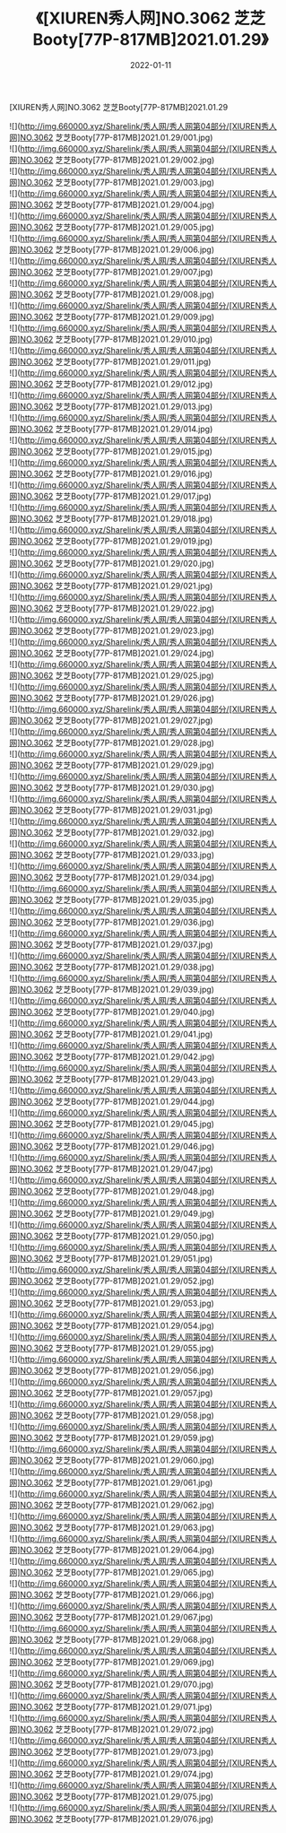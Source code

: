 ﻿---
layout: post
title:  《[XIUREN秀人网]NO.3062 芝芝Booty[77P-817MB]2021.01.29》
date:   2022-01-11
img: http://img.660000.xyz/Sharelink/秀人网/秀人网第04部分/[XIUREN秀人网]NO.3062 芝芝Booty[77P-817MB]2021.01.29/000.jpg
categories: [美女, 清纯, 唯美]
---

[XIUREN秀人网]NO.3062 芝芝Booty[77P-817MB]2021.01.29

 ![](http://img.660000.xyz/Sharelink/秀人网/秀人网第04部分/[XIUREN秀人网]NO.3062 芝芝Booty[77P-817MB]2021.01.29/001.jpg) <br>![](http://img.660000.xyz/Sharelink/秀人网/秀人网第04部分/[XIUREN秀人网]NO.3062 芝芝Booty[77P-817MB]2021.01.29/002.jpg) <br>![](http://img.660000.xyz/Sharelink/秀人网/秀人网第04部分/[XIUREN秀人网]NO.3062 芝芝Booty[77P-817MB]2021.01.29/003.jpg) <br>![](http://img.660000.xyz/Sharelink/秀人网/秀人网第04部分/[XIUREN秀人网]NO.3062 芝芝Booty[77P-817MB]2021.01.29/004.jpg) <br>![](http://img.660000.xyz/Sharelink/秀人网/秀人网第04部分/[XIUREN秀人网]NO.3062 芝芝Booty[77P-817MB]2021.01.29/005.jpg) <br>![](http://img.660000.xyz/Sharelink/秀人网/秀人网第04部分/[XIUREN秀人网]NO.3062 芝芝Booty[77P-817MB]2021.01.29/006.jpg) <br>![](http://img.660000.xyz/Sharelink/秀人网/秀人网第04部分/[XIUREN秀人网]NO.3062 芝芝Booty[77P-817MB]2021.01.29/007.jpg) <br>![](http://img.660000.xyz/Sharelink/秀人网/秀人网第04部分/[XIUREN秀人网]NO.3062 芝芝Booty[77P-817MB]2021.01.29/008.jpg) <br>![](http://img.660000.xyz/Sharelink/秀人网/秀人网第04部分/[XIUREN秀人网]NO.3062 芝芝Booty[77P-817MB]2021.01.29/009.jpg) <br>![](http://img.660000.xyz/Sharelink/秀人网/秀人网第04部分/[XIUREN秀人网]NO.3062 芝芝Booty[77P-817MB]2021.01.29/010.jpg) <br>![](http://img.660000.xyz/Sharelink/秀人网/秀人网第04部分/[XIUREN秀人网]NO.3062 芝芝Booty[77P-817MB]2021.01.29/011.jpg) <br>![](http://img.660000.xyz/Sharelink/秀人网/秀人网第04部分/[XIUREN秀人网]NO.3062 芝芝Booty[77P-817MB]2021.01.29/012.jpg) <br>![](http://img.660000.xyz/Sharelink/秀人网/秀人网第04部分/[XIUREN秀人网]NO.3062 芝芝Booty[77P-817MB]2021.01.29/013.jpg) <br>![](http://img.660000.xyz/Sharelink/秀人网/秀人网第04部分/[XIUREN秀人网]NO.3062 芝芝Booty[77P-817MB]2021.01.29/014.jpg) <br>![](http://img.660000.xyz/Sharelink/秀人网/秀人网第04部分/[XIUREN秀人网]NO.3062 芝芝Booty[77P-817MB]2021.01.29/015.jpg) <br>![](http://img.660000.xyz/Sharelink/秀人网/秀人网第04部分/[XIUREN秀人网]NO.3062 芝芝Booty[77P-817MB]2021.01.29/016.jpg) <br>![](http://img.660000.xyz/Sharelink/秀人网/秀人网第04部分/[XIUREN秀人网]NO.3062 芝芝Booty[77P-817MB]2021.01.29/017.jpg) <br>![](http://img.660000.xyz/Sharelink/秀人网/秀人网第04部分/[XIUREN秀人网]NO.3062 芝芝Booty[77P-817MB]2021.01.29/018.jpg) <br>![](http://img.660000.xyz/Sharelink/秀人网/秀人网第04部分/[XIUREN秀人网]NO.3062 芝芝Booty[77P-817MB]2021.01.29/019.jpg) <br>![](http://img.660000.xyz/Sharelink/秀人网/秀人网第04部分/[XIUREN秀人网]NO.3062 芝芝Booty[77P-817MB]2021.01.29/020.jpg) <br>![](http://img.660000.xyz/Sharelink/秀人网/秀人网第04部分/[XIUREN秀人网]NO.3062 芝芝Booty[77P-817MB]2021.01.29/021.jpg) <br>![](http://img.660000.xyz/Sharelink/秀人网/秀人网第04部分/[XIUREN秀人网]NO.3062 芝芝Booty[77P-817MB]2021.01.29/022.jpg) <br>![](http://img.660000.xyz/Sharelink/秀人网/秀人网第04部分/[XIUREN秀人网]NO.3062 芝芝Booty[77P-817MB]2021.01.29/023.jpg) <br>![](http://img.660000.xyz/Sharelink/秀人网/秀人网第04部分/[XIUREN秀人网]NO.3062 芝芝Booty[77P-817MB]2021.01.29/024.jpg) <br>![](http://img.660000.xyz/Sharelink/秀人网/秀人网第04部分/[XIUREN秀人网]NO.3062 芝芝Booty[77P-817MB]2021.01.29/025.jpg) <br>![](http://img.660000.xyz/Sharelink/秀人网/秀人网第04部分/[XIUREN秀人网]NO.3062 芝芝Booty[77P-817MB]2021.01.29/026.jpg) <br>![](http://img.660000.xyz/Sharelink/秀人网/秀人网第04部分/[XIUREN秀人网]NO.3062 芝芝Booty[77P-817MB]2021.01.29/027.jpg) <br>![](http://img.660000.xyz/Sharelink/秀人网/秀人网第04部分/[XIUREN秀人网]NO.3062 芝芝Booty[77P-817MB]2021.01.29/028.jpg) <br>![](http://img.660000.xyz/Sharelink/秀人网/秀人网第04部分/[XIUREN秀人网]NO.3062 芝芝Booty[77P-817MB]2021.01.29/029.jpg) <br>![](http://img.660000.xyz/Sharelink/秀人网/秀人网第04部分/[XIUREN秀人网]NO.3062 芝芝Booty[77P-817MB]2021.01.29/030.jpg) <br>![](http://img.660000.xyz/Sharelink/秀人网/秀人网第04部分/[XIUREN秀人网]NO.3062 芝芝Booty[77P-817MB]2021.01.29/031.jpg) <br>![](http://img.660000.xyz/Sharelink/秀人网/秀人网第04部分/[XIUREN秀人网]NO.3062 芝芝Booty[77P-817MB]2021.01.29/032.jpg) <br>![](http://img.660000.xyz/Sharelink/秀人网/秀人网第04部分/[XIUREN秀人网]NO.3062 芝芝Booty[77P-817MB]2021.01.29/033.jpg) <br>![](http://img.660000.xyz/Sharelink/秀人网/秀人网第04部分/[XIUREN秀人网]NO.3062 芝芝Booty[77P-817MB]2021.01.29/034.jpg) <br>![](http://img.660000.xyz/Sharelink/秀人网/秀人网第04部分/[XIUREN秀人网]NO.3062 芝芝Booty[77P-817MB]2021.01.29/035.jpg) <br>![](http://img.660000.xyz/Sharelink/秀人网/秀人网第04部分/[XIUREN秀人网]NO.3062 芝芝Booty[77P-817MB]2021.01.29/036.jpg) <br>![](http://img.660000.xyz/Sharelink/秀人网/秀人网第04部分/[XIUREN秀人网]NO.3062 芝芝Booty[77P-817MB]2021.01.29/037.jpg) <br>![](http://img.660000.xyz/Sharelink/秀人网/秀人网第04部分/[XIUREN秀人网]NO.3062 芝芝Booty[77P-817MB]2021.01.29/038.jpg) <br>![](http://img.660000.xyz/Sharelink/秀人网/秀人网第04部分/[XIUREN秀人网]NO.3062 芝芝Booty[77P-817MB]2021.01.29/039.jpg) <br>![](http://img.660000.xyz/Sharelink/秀人网/秀人网第04部分/[XIUREN秀人网]NO.3062 芝芝Booty[77P-817MB]2021.01.29/040.jpg) <br>![](http://img.660000.xyz/Sharelink/秀人网/秀人网第04部分/[XIUREN秀人网]NO.3062 芝芝Booty[77P-817MB]2021.01.29/041.jpg) <br>![](http://img.660000.xyz/Sharelink/秀人网/秀人网第04部分/[XIUREN秀人网]NO.3062 芝芝Booty[77P-817MB]2021.01.29/042.jpg) <br>![](http://img.660000.xyz/Sharelink/秀人网/秀人网第04部分/[XIUREN秀人网]NO.3062 芝芝Booty[77P-817MB]2021.01.29/043.jpg) <br>![](http://img.660000.xyz/Sharelink/秀人网/秀人网第04部分/[XIUREN秀人网]NO.3062 芝芝Booty[77P-817MB]2021.01.29/044.jpg) <br>![](http://img.660000.xyz/Sharelink/秀人网/秀人网第04部分/[XIUREN秀人网]NO.3062 芝芝Booty[77P-817MB]2021.01.29/045.jpg) <br>![](http://img.660000.xyz/Sharelink/秀人网/秀人网第04部分/[XIUREN秀人网]NO.3062 芝芝Booty[77P-817MB]2021.01.29/046.jpg) <br>![](http://img.660000.xyz/Sharelink/秀人网/秀人网第04部分/[XIUREN秀人网]NO.3062 芝芝Booty[77P-817MB]2021.01.29/047.jpg) <br>![](http://img.660000.xyz/Sharelink/秀人网/秀人网第04部分/[XIUREN秀人网]NO.3062 芝芝Booty[77P-817MB]2021.01.29/048.jpg) <br>![](http://img.660000.xyz/Sharelink/秀人网/秀人网第04部分/[XIUREN秀人网]NO.3062 芝芝Booty[77P-817MB]2021.01.29/049.jpg) <br>![](http://img.660000.xyz/Sharelink/秀人网/秀人网第04部分/[XIUREN秀人网]NO.3062 芝芝Booty[77P-817MB]2021.01.29/050.jpg) <br>![](http://img.660000.xyz/Sharelink/秀人网/秀人网第04部分/[XIUREN秀人网]NO.3062 芝芝Booty[77P-817MB]2021.01.29/051.jpg) <br>![](http://img.660000.xyz/Sharelink/秀人网/秀人网第04部分/[XIUREN秀人网]NO.3062 芝芝Booty[77P-817MB]2021.01.29/052.jpg) <br>![](http://img.660000.xyz/Sharelink/秀人网/秀人网第04部分/[XIUREN秀人网]NO.3062 芝芝Booty[77P-817MB]2021.01.29/053.jpg) <br>![](http://img.660000.xyz/Sharelink/秀人网/秀人网第04部分/[XIUREN秀人网]NO.3062 芝芝Booty[77P-817MB]2021.01.29/054.jpg) <br>![](http://img.660000.xyz/Sharelink/秀人网/秀人网第04部分/[XIUREN秀人网]NO.3062 芝芝Booty[77P-817MB]2021.01.29/055.jpg) <br>![](http://img.660000.xyz/Sharelink/秀人网/秀人网第04部分/[XIUREN秀人网]NO.3062 芝芝Booty[77P-817MB]2021.01.29/056.jpg) <br>![](http://img.660000.xyz/Sharelink/秀人网/秀人网第04部分/[XIUREN秀人网]NO.3062 芝芝Booty[77P-817MB]2021.01.29/057.jpg) <br>![](http://img.660000.xyz/Sharelink/秀人网/秀人网第04部分/[XIUREN秀人网]NO.3062 芝芝Booty[77P-817MB]2021.01.29/058.jpg) <br>![](http://img.660000.xyz/Sharelink/秀人网/秀人网第04部分/[XIUREN秀人网]NO.3062 芝芝Booty[77P-817MB]2021.01.29/059.jpg) <br>![](http://img.660000.xyz/Sharelink/秀人网/秀人网第04部分/[XIUREN秀人网]NO.3062 芝芝Booty[77P-817MB]2021.01.29/060.jpg) <br>![](http://img.660000.xyz/Sharelink/秀人网/秀人网第04部分/[XIUREN秀人网]NO.3062 芝芝Booty[77P-817MB]2021.01.29/061.jpg) <br>![](http://img.660000.xyz/Sharelink/秀人网/秀人网第04部分/[XIUREN秀人网]NO.3062 芝芝Booty[77P-817MB]2021.01.29/062.jpg) <br>![](http://img.660000.xyz/Sharelink/秀人网/秀人网第04部分/[XIUREN秀人网]NO.3062 芝芝Booty[77P-817MB]2021.01.29/063.jpg) <br>![](http://img.660000.xyz/Sharelink/秀人网/秀人网第04部分/[XIUREN秀人网]NO.3062 芝芝Booty[77P-817MB]2021.01.29/064.jpg) <br>![](http://img.660000.xyz/Sharelink/秀人网/秀人网第04部分/[XIUREN秀人网]NO.3062 芝芝Booty[77P-817MB]2021.01.29/065.jpg) <br>![](http://img.660000.xyz/Sharelink/秀人网/秀人网第04部分/[XIUREN秀人网]NO.3062 芝芝Booty[77P-817MB]2021.01.29/066.jpg) <br>![](http://img.660000.xyz/Sharelink/秀人网/秀人网第04部分/[XIUREN秀人网]NO.3062 芝芝Booty[77P-817MB]2021.01.29/067.jpg) <br>![](http://img.660000.xyz/Sharelink/秀人网/秀人网第04部分/[XIUREN秀人网]NO.3062 芝芝Booty[77P-817MB]2021.01.29/068.jpg) <br>![](http://img.660000.xyz/Sharelink/秀人网/秀人网第04部分/[XIUREN秀人网]NO.3062 芝芝Booty[77P-817MB]2021.01.29/069.jpg) <br>![](http://img.660000.xyz/Sharelink/秀人网/秀人网第04部分/[XIUREN秀人网]NO.3062 芝芝Booty[77P-817MB]2021.01.29/070.jpg) <br>![](http://img.660000.xyz/Sharelink/秀人网/秀人网第04部分/[XIUREN秀人网]NO.3062 芝芝Booty[77P-817MB]2021.01.29/071.jpg) <br>![](http://img.660000.xyz/Sharelink/秀人网/秀人网第04部分/[XIUREN秀人网]NO.3062 芝芝Booty[77P-817MB]2021.01.29/072.jpg) <br>![](http://img.660000.xyz/Sharelink/秀人网/秀人网第04部分/[XIUREN秀人网]NO.3062 芝芝Booty[77P-817MB]2021.01.29/073.jpg) <br>![](http://img.660000.xyz/Sharelink/秀人网/秀人网第04部分/[XIUREN秀人网]NO.3062 芝芝Booty[77P-817MB]2021.01.29/074.jpg) <br>![](http://img.660000.xyz/Sharelink/秀人网/秀人网第04部分/[XIUREN秀人网]NO.3062 芝芝Booty[77P-817MB]2021.01.29/075.jpg) <br>![](http://img.660000.xyz/Sharelink/秀人网/秀人网第04部分/[XIUREN秀人网]NO.3062 芝芝Booty[77P-817MB]2021.01.29/076.jpg) <br>
